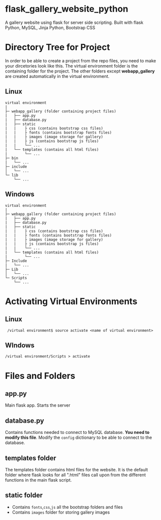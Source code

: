 # flask_gallery_website_python
A gallery website using flask for server side scripting. Built with flask Python, MySQL, Jinja Python, Bootstrap CSS

# Directory Tree for Project
In order to be able to create a project from the repo files, you need to make your dircetories look like this. The virtual environment folder is the containing folder for the project. The other folders except **webapp_gallery** are created automatically in the virtual environment. 

## Linux
```
virtual environment
|
├─ webapp_gallery (folder containing project files)
|   ├── app.py
|   ├── database.py
|   ├── static
|   |    ├ css (contains bootstrap css files)
|   |    ├ fonts (contains bootstrap fonts files)
|   |    ├ images (image storage for gallery)
|   |    ├ js (contains bootstrap js files)
|   |    └── ...
|   └── templates (contains all html files)
|        └── ...
├─ bin
|   └── ...
├─ include
│   └── ...
└─ lib
    └── ...
```
## Windows
```
virtual environment
|
├─ webapp_gallery (folder containing project files)
|   ├── app.py
|   ├── database.py
|   ├── static
|   |    ├ css (contains bootstrap css files)
|   |    ├ fonts (contains bootstrap fonts files)
|   |    ├ images (image storage for gallery)
|   |    ├ js (contains bootstrap js files)
|   |    └── ...
|   └── templates (contains all html files)
|        └── ...
├─ Include
|   └── ...
├─ Lib
│   └── ...
└─ Scripts
    └── ...
```
# Activating Virtual Environments
## Linux
``` /virtual environment$ source activate <name of virtual environment>```

## WIndows
``` /virtual environment/Scripts > activate ```

# Files and Folders
## app.py
Main flask app. Starts the server

## database.py
Contains functions needed to connect to MySQL database. **You need to modify this file**.
Modify the `config` dictionary to be able to connect to the database.

## templates folder
The templates folder contains html files for the website. It is the default folder where flask looks for all ".html" files call upon from the different functions in the main flask script.

## static folder
* Contains `fonts`,`css`,`js` all the bootstrap folders and files
* Contains `images` folder for storing gallery images


